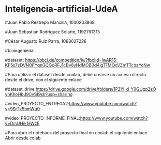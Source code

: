 # Inteligencia-artificial-UdeA

#Juan Pablo Restrepo Mancilla, 1000203868

#Juan Sebastian Rodríguez Solarte, 1192761315

#César Augusto Ruiz Parra, 1088027228

#bioingeniería.

#dataset: https://bbci.de/competition/iv/?fbclid=IwAR16-KF5s7zDVNOFYqnGQGoRFJ1cBv8yHdMOB0d4jgT7MQoVZmTTcbzYcNw

#Para utilizar el dataset desde coolab, debe crearse un acceso directo desde el drive, con el siguiente enlace

#dataset_drive:https://drive.google.com/drive/folders/1P2Yl_d_Y0GUqp2zOynKhoHbJ9OvSI9xk?usp=sharing

#video_PROYECTO_ENTREGA2:https://www.youtube.com/watch?v=9SrTk5bmWu0

#video_PROYECTO_INFORME_FINAL:https://www.youtube.com/watch?v=DmUHik1eWzE

#Para abrir el notebook del proyecto final en coolab el siguiente enlace 
[Abrir desde colab](https://colab.research.google.com/drive/1w-RmRANesSKpDkk3bbHmpPg6xAdaabOy#scrollTo=-yEJ7JMc2Jvz)
